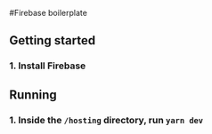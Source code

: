 #Firebase boilerplate
## Getting started
### 1. Install Firebase

## Running
### 1. Inside the `/hosting` directory, run `yarn dev`